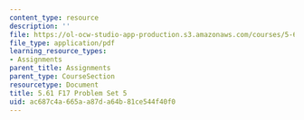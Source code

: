 ```yaml
---
content_type: resource
description: ''
file: https://ol-ocw-studio-app-production.s3.amazonaws.com/courses/5-61-physical-chemistry-fall-2017/ac687c4a665aa87da64b81ce544f40f0_MIT5_61F17_pset5.pdf
file_type: application/pdf
learning_resource_types:
- Assignments
parent_title: Assignments
parent_type: CourseSection
resourcetype: Document
title: 5.61 F17 Problem Set 5
uid: ac687c4a-665a-a87d-a64b-81ce544f40f0
---
```

